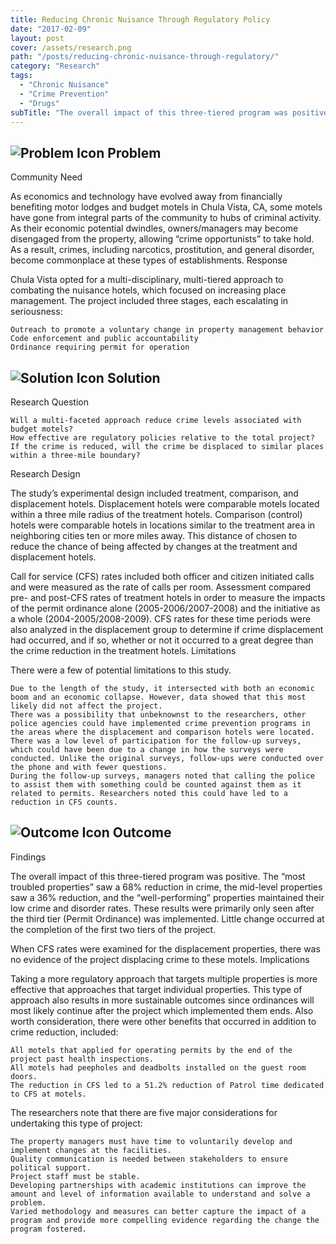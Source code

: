 ```yaml
---
title: Reducing Chronic Nuisance Through Regulatory Policy
date: "2017-02-09"
layout: post
cover: /assets/research.png
path: "/posts/reducing-chronic-nuisance-through-regulatory/"
category: "Research"
tags:
  - "Chronic Nuisance"
  - "Crime Prevention"
  - "Drugs"
subTitle: "The overall impact of this three-tiered program was positive. The “most troubled properties” saw a 68% reduction in crime, the mid-level properties saw a 36% reduction, and the “well-performing” properties maintained their low crime and disorder rates."
---
```

## ![Problem Icon](https://github.com/google/material-design-icons/raw/master/alert/1x_web/ic_error_outline_black_48dp.png "Problem") Problem

Community Need

As economics and technology have evolved away from financially benefiting motor lodges and budget motels in Chula Vista, CA, some motels have gone from integral parts of the community to hubs of criminal activity. As their economic potential dwindles, owners/managers may become disengaged from the property, allowing “crime opportunists” to take hold. As a result, crimes, including narcotics, prostitution, and general disorder, become commonplace at these types of establishments.
Response

Chula Vista opted for a multi-disciplinary, multi-tiered approach to combating the nuisance hotels, which focused on increasing place management. The project included three stages, each escalating in seriousness:

    Outreach to promote a voluntary change in property management behavior
    Code enforcement and public accountability
    Ordinance requiring permit for operation


## ![Solution Icon](https://github.com/google/material-design-icons/raw/master/action/1x_web/ic_lightbulb_outline_black_48dp.png "Solution") Solution

Research Question

    Will a multi-faceted approach reduce crime levels associated with budget motels?
    How effective are regulatory policies relative to the total project?
    If the crime is reduced, will the crime be displaced to similar places within a three-mile boundary?

Research Design

The study’s experimental design included treatment, comparison, and displacement hotels. Displacement hotels were comparable motels located within a three mile radius of the treatment hotels. Comparison (control) hotels were comparable hotels in locations similar to the treatment area in neighboring cities ten or more miles away. This distance of chosen to reduce the chance of being affected by changes at the treatment and displacement hotels.

Call for service (CFS) rates included both officer and citizen initiated calls and were measured as the rate of calls per room. Assessment compared pre- and post-CFS rates of treatment hotels in order to measure the impacts of the permit ordinance alone (2005-2006/2007-2008) and the initiative as a whole (2004-2005/2008-2009). CFS rates for these time periods were also analyzed in the displacement group to determine if crime displacement had occurred, and if so, whether or not it occurred to a great degree than the crime reduction in the treatment hotels.
Limitations

There were a few of potential limitations to this study.

    Due to the length of the study, it intersected with both an economic boom and an economic collapse. However, data showed that this most likely did not affect the project.
    There was a possibility that unbeknownst to the researchers, other police agencies could have implemented crime prevention programs in the areas where the displacement and comparison hotels were located.
    There was a low level of participation for the follow-up surveys, which could have been due to a change in how the surveys were conducted. Unlike the original surveys, follow-ups were conducted over the phone and with fewer questions.
    During the follow-up surveys, managers noted that calling the police to assist them with something could be counted against them as it related to permits. Researchers noted this could have led to a reduction in CFS counts.


## ![Outcome Icon](https://github.com/google/material-design-icons/raw/master/action/1x_web/ic_view_list_black_48dp.png "Outcome") Outcome

Findings

The overall impact of this three-tiered program was positive. The “most troubled properties” saw a 68% reduction in crime, the mid-level properties saw a 36% reduction, and the “well-performing” properties maintained their low crime and disorder rates. These results were primarily only seen after the third tier (Permit Ordinance) was implemented. Little change occurred at the completion of the first two tiers of the project.

When CFS rates were examined for the displacement properties, there was no evidence of the project displacing crime to these motels.
Implications

Taking a more regulatory approach that targets multiple properties is more effective that approaches that target individual properties. This type of approach also results in more sustainable outcomes since ordinances will most likely continue after the project which implemented them ends. Also worth consideration, there were other benefits that occurred in addition to crime reduction, included:

    All motels that applied for operating permits by the end of the project past health inspections.
    All motels had peepholes and deadbolts installed on the guest room doors.
    The reduction in CFS led to a 51.2% reduction of Patrol time dedicated to CFS at motels.

The researchers note that there are five major considerations for undertaking this type of project:

    The property managers must have time to voluntarily develop and implement changes at the facilities.
    Quality communication is needed between stakeholders to ensure political support.
    Project staff must be stable.
    Developing partnerships with academic institutions can improve the amount and level of information available to understand and solve a problem.
    Varied methodology and measures can better capture the impact of a program and provide more compelling evidence regarding the change the program fostered.
